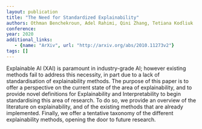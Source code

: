 ```yaml
---
layout: publication
title: "The Need for Standardized Explainability"
authors: Othman Benchekroun, Adel Rahimi, Qini Zhang, Tetiana Kodliuk
conference: 
year: 2020
additional_links: 
   - {name: "ArXiv", url: "http://arxiv.org/abs/2010.11273v2"}
tags: []
---
```

Explainable AI (XAI) is paramount in industry-grade AI; however existing
methods fail to address this necessity, in part due to a lack of
standardisation of explainability methods. The purpose of this paper is to
offer a perspective on the current state of the area of explainability, and to
provide novel definitions for Explainability and Interpretability to begin
standardising this area of research. To do so, we provide an overview of the
literature on explainability, and of the existing methods that are already
implemented. Finally, we offer a tentative taxonomy of the different
explainability methods, opening the door to future research.
